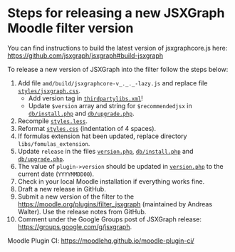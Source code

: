 # Steps for releasing a new JSXGraph Moodle filter version

You can find instructions to build the latest version of jsxgraphcore.js here: https://github.com/jsxgraph/jsxgraph#build-jsxgraph

To release a new version of JSXGraph into the filter follow the steps below:

1. Add file `amd/build/jsxgraphcore-v_._._-lazy.js` and replace file [`styles/jsxgraph.css`](styles/jsxgraph.css).
    - Add version tag in [`thirdpartylibs.xml`](thirdpartylibs.xml)!
    - Update `$version` array and string for `$recommendedjsx` 
      in [`db/install.php`](db/install.php) and [`db/upgrade.php`](db/upgrade.php).
2. Recompile [`styles.less`](styles.less).
3. Reformat [`styles.css`](styles.css) (indentation of 4 spaces).
4. If formulas extension hat been updated, replace directory `libs/fomulas_extension`.
5. Update `release` in the files
   [`version.php`](version.php), [`db/install.php`](db/install.php) and [`db/upgrade.php`](db/upgrade.php).
6. The value of `plugin->version` should be updated in [`version.php`](version.php) to the current date (`YYYYMMDD00`).
7. Check in your local Moodle installation if everything works fine.
8. Draft a new release in GitHub.
9. Submit a new version of the filter to the https://moodle.org/plugins/filter_jsxgraph (maintained by Andreas Walter).
   Use the release notes from GitHub.
10. Comment under the Google Groups post of JSXGraph release: https://groups.google.com/g/jsxgraph.

Moodle Plugin CI: https://moodlehq.github.io/moodle-plugin-ci/